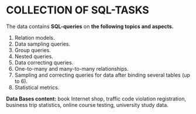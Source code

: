 # COLLECTION OF SQL-TASKS

The data contains **SQL-queries** on **the following topics and aspects.**

1. Relation models.
2. Data sampling queries.
3. Group queries.
4. Nested queries.
5. Data correcting queries.
6. One-to-many and many-to-many relationships.
7. Sampling and correcting queries for data after binding several tables (up to 6).
8. Statistical metrics.

**Data Bases content:** book Internet shop, traffic code violation registration, business trip statistics, online course testing, university study data.
